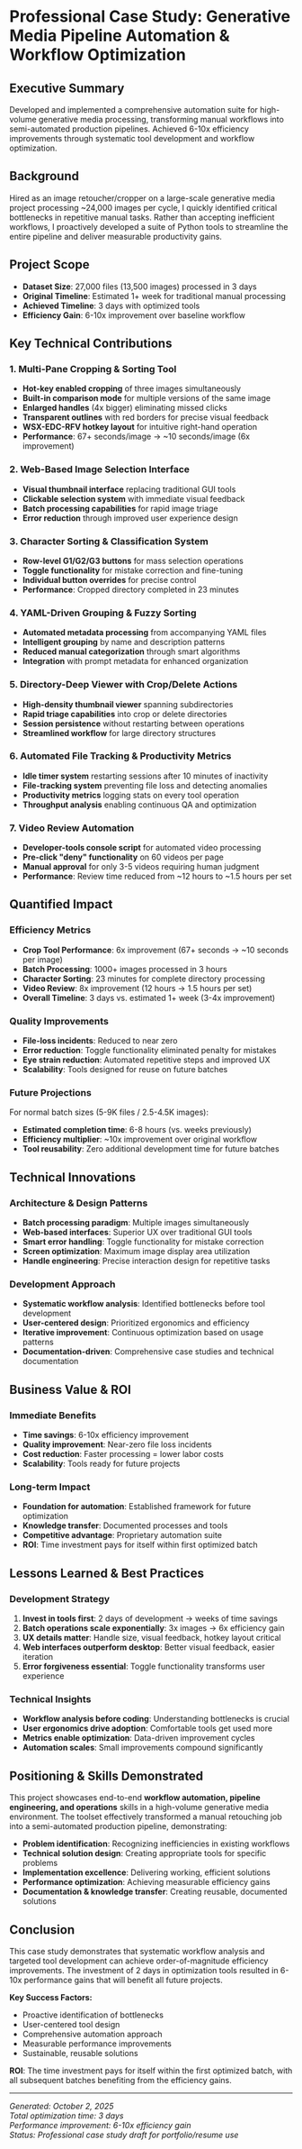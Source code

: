 # Professional Case Study: Generative Media Pipeline Automation & Workflow Optimization

## Executive Summary
Developed and implemented a comprehensive automation suite for high-volume generative media processing, transforming manual workflows into semi-automated production pipelines. Achieved 6-10x efficiency improvements through systematic tool development and workflow optimization.

## Background
Hired as an image retoucher/cropper on a large-scale generative media project processing ~24,000 images per cycle, I quickly identified critical bottlenecks in repetitive manual tasks. Rather than accepting inefficient workflows, I proactively developed a suite of Python tools to streamline the entire pipeline and deliver measurable productivity gains.

## Project Scope
- **Dataset Size**: 27,000 files (13,500 images) processed in 3 days
- **Original Timeline**: Estimated 1+ week for traditional manual processing
- **Achieved Timeline**: 3 days with optimized tools
- **Efficiency Gain**: 6-10x improvement over baseline workflow

## Key Technical Contributions

### 1. Multi-Pane Cropping & Sorting Tool
- **Hot-key enabled cropping** of three images simultaneously
- **Built-in comparison mode** for multiple versions of the same image
- **Enlarged handles** (4x bigger) eliminating missed clicks
- **Transparent outlines** with red borders for precise visual feedback
- **WSX-EDC-RFV hotkey layout** for intuitive right-hand operation
- **Performance**: 67+ seconds/image → ~10 seconds/image (6x improvement)

### 2. Web-Based Image Selection Interface
- **Visual thumbnail interface** replacing traditional GUI tools
- **Clickable selection system** with immediate visual feedback
- **Batch processing capabilities** for rapid image triage
- **Error reduction** through improved user experience design

### 3. Character Sorting & Classification System
- **Row-level G1/G2/G3 buttons** for mass selection operations
- **Toggle functionality** for mistake correction and fine-tuning
- **Individual button overrides** for precise control
- **Performance**: Cropped directory completed in 23 minutes

### 4. YAML-Driven Grouping & Fuzzy Sorting
- **Automated metadata processing** from accompanying YAML files
- **Intelligent grouping** by name and description patterns
- **Reduced manual categorization** through smart algorithms
- **Integration** with prompt metadata for enhanced organization

### 5. Directory-Deep Viewer with Crop/Delete Actions
- **High-density thumbnail viewer** spanning subdirectories
- **Rapid triage capabilities** into crop or delete directories
- **Session persistence** without restarting between operations
- **Streamlined workflow** for large directory structures

### 6. Automated File Tracking & Productivity Metrics
- **Idle timer system** restarting sessions after 10 minutes of inactivity
- **File-tracking system** preventing file loss and detecting anomalies
- **Productivity metrics** logging stats on every tool operation
- **Throughput analysis** enabling continuous QA and optimization

### 7. Video Review Automation
- **Developer-tools console script** for automated video processing
- **Pre-click "deny" functionality** on 60 videos per page
- **Manual approval** for only 3-5 videos requiring human judgment
- **Performance**: Review time reduced from ~12 hours to ~1.5 hours per set

## Quantified Impact

### Efficiency Metrics
- **Crop Tool Performance**: 6x improvement (67+ seconds → ~10 seconds per image)
- **Batch Processing**: 1000+ images processed in 3 hours
- **Character Sorting**: 23 minutes for complete directory processing
- **Video Review**: 8x improvement (12 hours → 1.5 hours per set)
- **Overall Timeline**: 3 days vs. estimated 1+ week (3-4x improvement)

### Quality Improvements
- **File-loss incidents**: Reduced to near zero
- **Error reduction**: Toggle functionality eliminated penalty for mistakes
- **Eye strain reduction**: Automated repetitive steps and improved UX
- **Scalability**: Tools designed for reuse on future batches

### Future Projections
For normal batch sizes (5-9K files / 2.5-4.5K images):
- **Estimated completion time**: 6-8 hours (vs. weeks previously)
- **Efficiency multiplier**: ~10x improvement over original workflow
- **Tool reusability**: Zero additional development time for future batches

## Technical Innovations

### Architecture & Design Patterns
- **Batch processing paradigm**: Multiple images simultaneously
- **Web-based interfaces**: Superior UX over traditional GUI tools
- **Smart error handling**: Toggle functionality for mistake correction
- **Screen optimization**: Maximum image display area utilization
- **Handle engineering**: Precise interaction design for repetitive tasks

### Development Approach
- **Systematic workflow analysis**: Identified bottlenecks before tool development
- **User-centered design**: Prioritized ergonomics and efficiency
- **Iterative improvement**: Continuous optimization based on usage patterns
- **Documentation-driven**: Comprehensive case studies and technical documentation

## Business Value & ROI

### Immediate Benefits
- **Time savings**: 6-10x efficiency improvement
- **Quality improvement**: Near-zero file loss incidents
- **Cost reduction**: Faster processing = lower labor costs
- **Scalability**: Tools ready for future projects

### Long-term Impact
- **Foundation for automation**: Established framework for future optimization
- **Knowledge transfer**: Documented processes and tools
- **Competitive advantage**: Proprietary automation suite
- **ROI**: Time investment pays for itself within first optimized batch

## Lessons Learned & Best Practices

### Development Strategy
1. **Invest in tools first**: 2 days of development → weeks of time savings
2. **Batch operations scale exponentially**: 3x images → 6x efficiency gain
3. **UX details matter**: Handle size, visual feedback, hotkey layout critical
4. **Web interfaces outperform desktop**: Better visual feedback, easier iteration
5. **Error forgiveness essential**: Toggle functionality transforms user experience

### Technical Insights
- **Workflow analysis before coding**: Understanding bottlenecks is crucial
- **User ergonomics drive adoption**: Comfortable tools get used more
- **Metrics enable optimization**: Data-driven improvement cycles
- **Automation scales**: Small improvements compound significantly

## Positioning & Skills Demonstrated

This project showcases end-to-end **workflow automation, pipeline engineering, and operations** skills in a high-volume generative media environment. The toolset effectively transformed a manual retouching job into a semi-automated production pipeline, demonstrating:

- **Problem identification**: Recognizing inefficiencies in existing workflows
- **Technical solution design**: Creating appropriate tools for specific problems
- **Implementation excellence**: Delivering working, efficient solutions
- **Performance optimization**: Achieving measurable efficiency gains
- **Documentation & knowledge transfer**: Creating reusable, documented solutions

## Conclusion

This case study demonstrates that systematic workflow analysis and targeted tool development can achieve order-of-magnitude efficiency improvements. The investment of 2 days in optimization tools resulted in 6-10x performance gains that will benefit all future projects.

**Key Success Factors:**
- Proactive identification of bottlenecks
- User-centered tool design
- Comprehensive automation approach
- Measurable performance improvements
- Sustainable, reusable solutions

**ROI**: The time investment pays for itself within the first optimized batch, with all subsequent batches benefiting from the efficiency gains.

---

*Generated: October 2, 2025*  
*Total optimization time: 3 days*  
*Performance improvement: 6-10x efficiency gain*  
*Status: Professional case study draft for portfolio/resume use*
